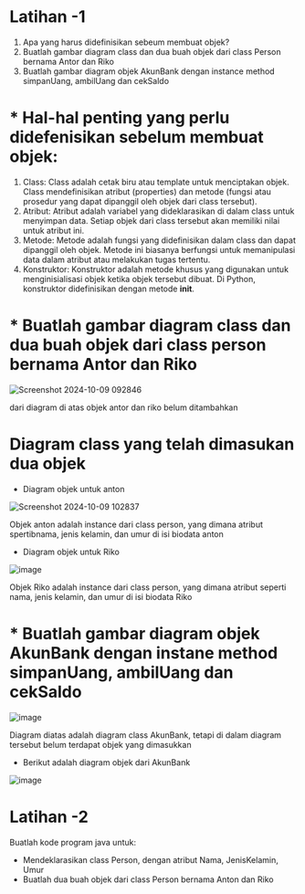 
# Latihan -1
1. Apa yang harus didefinisikan sebeum membuat objek?
2. Buatlah gambar diagram class dan dua buah objek dari class Person
bernama Antor dan Riko
3. Buatlah gambar diagram objek AkunBank dengan instance method
simpanUang, ambilUang dan cekSaldo

# * Hal-hal penting yang perlu didefenisikan sebelum membuat objek:
1. Class: Class adalah cetak biru atau template untuk menciptakan objek. Class mendefinisikan atribut (properties) dan metode (fungsi atau prosedur yang dapat dipanggil oleh objek dari class tersebut).
2. Atribut: Atribut adalah variabel yang dideklarasikan di dalam class untuk menyimpan data. Setiap objek dari class tersebut akan memiliki nilai untuk atribut ini.
3. Metode: Metode adalah fungsi yang didefinisikan dalam class dan dapat dipanggil oleh objek. Metode ini biasanya berfungsi untuk memanipulasi data dalam atribut atau melakukan tugas tertentu.
4. Konstruktor: Konstruktor adalah metode khusus yang digunakan untuk menginisialisasi objek ketika objek tersebut dibuat. Di Python, konstruktor didefinisikan dengan metode __init__.

# * Buatlah gambar diagram class dan dua buah objek dari class person bernama Antor dan Riko

![Screenshot 2024-10-09 092846](https://github.com/user-attachments/assets/2062e0ea-5586-40be-a129-a155d8b4fc84)

dari diagram di atas objek antor dan riko belum ditambahkan

# Diagram class yang telah dimasukan dua objek
* Diagram objek untuk anton
  
![Screenshot 2024-10-09 102837](https://github.com/user-attachments/assets/a83846d3-3292-41f6-9b9d-a80c95011d93)

Objek anton adalah instance dari class person, yang dimana atribut spertibnama, jenis kelamin, dan umur di isi biodata anton

* Diagram objek untuk Riko

![image](https://github.com/user-attachments/assets/d4ea6543-b392-4d66-8bd6-5bb2ce7f52d6)

Objek Riko adalah instance dari class person, yang dimana atribut seperti nama, jenis kelamin, dan umur di isi biodata Riko

# * Buatlah gambar diagram objek AkunBank dengan instane method simpanUang, ambilUang dan cekSaldo

![image](https://github.com/user-attachments/assets/9131e05c-4d59-4dcd-ad2c-2ee818496662)

Diagram diatas adalah diagram class AkunBank, tetapi di dalam diagram tersebut belum terdapat objek yang dimasukkan

* Berikut adalah diagram objek dari AkunBank

![image](https://github.com/user-attachments/assets/f875200b-1922-40a0-9cb3-db21cb011e45)












# Latihan -2
Buatlah kode program java untuk:
* Mendeklarasikan class Person, dengan atribut Nama,
JenisKelamin, Umur
* Buatlah dua buah objek dari class Person bernama Anton
dan Riko







